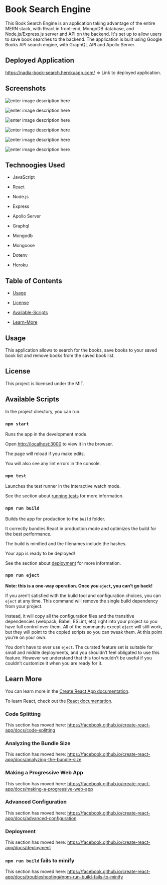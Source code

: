 
# Book Search Engine

  

This Book Search Engine is an application taking advantage of the entire MERN stack, with React in front-end, MongoDB database, and Node.js/Express.js server and API on the backend. It's set up to allow users to save book searches to the backend. The application is built using Google Books API search engine, with GraphQL API and Apollo Server.

  
  

## Deployed Application

  

 https://nadia-book-search.herokuapp.com/ => Link to deployed application.

  

## Screenshots

  ![enter image description here](https://raw.githubusercontent.com/nadiaalamgir21/book-search-engine/main/assets/s1.PNG)
  
  ![enter image description here](https://raw.githubusercontent.com/nadiaalamgir21/book-search-engine/main/assets/s2.PNG)


![enter image description here](https://raw.githubusercontent.com/nadiaalamgir21/book-search-engine/main/assets/s3.PNG)


![enter image description here](https://raw.githubusercontent.com/nadiaalamgir21/book-search-engine/main/assets/s4.PNG)


![enter image description here](https://raw.githubusercontent.com/nadiaalamgir21/book-search-engine/main/assets/s5.PNG)



![enter image description here](https://raw.githubusercontent.com/nadiaalamgir21/book-search-engine/main/assets/s6.PNG)

## Technoogies Used

  

* JavaScript

* React

* Node.js

* Express

* Apollo Server

* Graphql

* Mongodb

* Mongoose

* Dotenv

* Heroku

  

## Table of Contents

  

* [Usage](#usage)

* [License](#license)

* [Available-Scripts](#available-scripts)

* [Learn-More](#learn-more)

  
  

## Usage

  

This application allows to search for the books, save books to your saved book list and remove books from the saved book list.

  

## License

  

This project is licensed under the MIT.

  

## Available Scripts

  

In the project directory, you can run:

  

### `npm start`

  

Runs the app in the development mode.<br  />

Open [http://localhost:3000](http://localhost:3000) to view it in the browser.

  

The page will reload if you make edits.<br  />

You will also see any lint errors in the console.

  

### `npm test`

  

Launches the test runner in the interactive watch mode.<br  />

See the section about [running tests](https://facebook.github.io/create-react-app/docs/running-tests) for more information.

  

### `npm run build`

  

Builds the app for production to the `build` folder.<br  />

It correctly bundles React in production mode and optimizes the build for the best performance.

  

The build is minified and the filenames include the hashes.<br  />

Your app is ready to be deployed!

  

See the section about [deployment](https://facebook.github.io/create-react-app/docs/deployment) for more information.

  

### `npm run eject`

  

**Note: this is a one-way operation. Once you `eject`, you can’t go back!**

  

If you aren’t satisfied with the build tool and configuration choices, you can `eject` at any time. This command will remove the single build dependency from your project.

  

Instead, it will copy all the configuration files and the transitive dependencies (webpack, Babel, ESLint, etc) right into your project so you have full control over them. All of the commands except `eject` will still work, but they will point to the copied scripts so you can tweak them. At this point you’re on your own.

  

You don’t have to ever use `eject`. The curated feature set is suitable for small and middle deployments, and you shouldn’t feel obligated to use this feature. However we understand that this tool wouldn’t be useful if you couldn’t customize it when you are ready for it.

  

## Learn More

  

You can learn more in the [Create React App documentation](https://facebook.github.io/create-react-app/docs/getting-started).

  

To learn React, check out the [React documentation](https://reactjs.org/).

  

### Code Splitting

  

This section has moved here: https://facebook.github.io/create-react-app/docs/code-splitting

  

### Analyzing the Bundle Size

  

This section has moved here: https://facebook.github.io/create-react-app/docs/analyzing-the-bundle-size

  

### Making a Progressive Web App

  

This section has moved here: https://facebook.github.io/create-react-app/docs/making-a-progressive-web-app

  

### Advanced Configuration

  

This section has moved here: https://facebook.github.io/create-react-app/docs/advanced-configuration

  

### Deployment

  

This section has moved here: https://facebook.github.io/create-react-app/docs/deployment

  

### `npm run build` fails to minify

  

This section has moved here: https://facebook.github.io/create-react-app/docs/troubleshooting#npm-run-build-fails-to-minify
